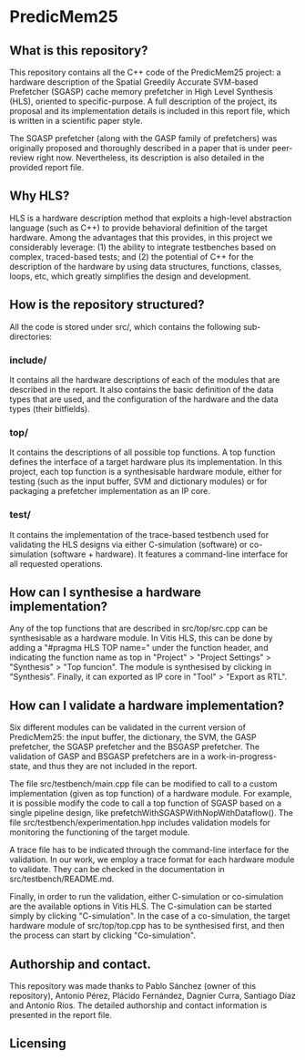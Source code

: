 # PredicMem25

## What is this repository?

This repository contains all the C++ code of the PredicMem25 project: a hardware description of the Spatial Greedily Accurate SVM-based Prefetcher (SGASP) cache memory prefetcher in High Level Synthesis (HLS), oriented to specific-purpose. A full description of the project, its proposal and its implementation details is included in this report file, which is written in a scientific paper style.

The SGASP prefetcher (along with the GASP family of prefetchers) was originally proposed and thoroughly described in a paper that is under peer-review right now. Nevertheless, its description is also detailed in the provided report file.

## Why HLS?

HLS is a hardware description method that exploits a high-level abstraction language (such as C++) to provide behavioral definition of the target hardware. Among the advantages that this provides, in this project we considerably leverage: (1) the ability to integrate testbenches based on complex, traced-based tests; and (2) the potential of C++ for the description of the hardware by using data structures, functions, classes, loops, etc, which greatly simplifies the design and development.

## How is the repository structured?

All the code is stored under src/, which contains the following sub-directories:

### include/

It contains all the hardware descriptions of each of the modules that are described in the report. It also contains the basic definition of the data types that are used, and the configuration of the hardware and the data types (their bitfields).

### top/

It contains the descriptions of all possible top functions. A top function defines the interface of a target hardware plus its implementation. In this project, each top function is a synthesisable hardware module, either for testing (such as the input buffer, SVM and dictionary modules) or for packaging a prefetcher implementation as an IP core.

### test/

It contains the implementation of the trace-based testbench used for validating the HLS designs via either C-simulation (software) or co-simulation (software + hardware). It features a command-line interface for all requested operations.

## How can I synthesise a hardware implementation?

Any of the top functions that are described in src/top/src.cpp can be synthesisable as a hardware module. In Vitis HLS, this can be done by adding a "#pragma HLS TOP name=<function name>" under the function header, and indicating the function name as top in "Project" > "Project Settings" > "Synthesis" > "Top funcion". The module is synthesised by clicking in "Synthesis". Finally, it can exported as IP core in "Tool" > "Export as RTL".

## How can I validate a hardware implementation?

Six different modules can be validated in the current version of PredicMem25: the input buffer, the dictionary, the SVM, the GASP prefetcher, the SGASP prefetcher and the BSGASP prefetcher. The validation of GASP and BSGASP prefetchers are in a work-in-progress-state, and thus they are not included in the report.

The file src/testbench/main.cpp file can be modified to call to a custom implementation (given as top function) of a hardware module. For example, it is possible modify the code to call a top function of SGASP based on a single pipeline design, like prefetchWithSGASPWithNopWithDataflow(). The file src/testbench/experimentation.hpp includes validation models for monitoring the functioning of the target module.

A trace file has to be indicated through the command-line interface for the validation. In our work, we employ a trace format for each hardware module to validate. They can be checked in the documentation in src/testbench/README.md.

Finally, in order to run the validation, either C-simulation or co-simulation are the available options in Vitis HLS. The C-simulation can be started simply by clicking "C-simulation". In the case of a co-simulation, the target hardware module of src/top/top.cpp has to be synthesised first, and then the process can start by clicking "Co-simulation".

## Authorship and contact.

This repository was made thanks to Pablo Sánchez (owner of this repository), Antonio Pérez, Plácido Fernández, Dagnier Curra, Santiago Díaz and Antonio Ríos. The detailed authorship and contact information is presented in the report file.

## Licensing
